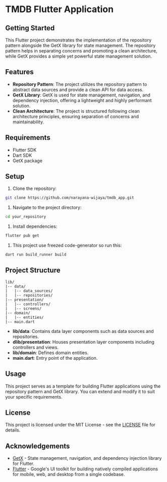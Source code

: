 # TMDB Flutter Application

## Getting Started

This Flutter project demonstrates the implementation of the repository pattern alongside the GetX library for state management. The repository pattern helps in separating concerns and promoting a clean architecture, while GetX provides a simple yet powerful state management solution.

## Features

- **Repository Pattern**: The project utilizes the repository pattern to abstract data sources and provide a clean API for data access.
- **GetX Library**: GetX is used for state management, navigation, and dependency injection, offering a lightweight and highly performant solution.
- **Clean Architecture**: The project is structured following clean architecture principles, ensuring separation of concerns and maintainability.

## Requirements

- Flutter SDK
- Dart SDK
- GetX package

## Setup

1. Clone the repository:

```bash
git clone https://github.com/narayana-wijaya/tmdb_app.git
```

1. Navigate to the project directory:

```bash
cd your_repository
```

1. Install dependencies:

```bash
flutter pub get
```

1. This project use freezed code-generator so run this:

```bash
dart run build_runner build
```

## Project Structure

```
lib/
|-- data/
|   |-- data_sources/
|   |-- repositories/
|-- presentation/
|   |-- controllers/
|   |-- screens/
|-- domain/
|   |-- entities/
|-- main.dart

```

- **lib/data**: Contains data layer components such as data sources and repositories.
- **dlib/presentation**: Houses presentation layer components including controllers and views.
- **lib/domain**: Defines domain entities.
- **main.dart**: Entry point of the application.

## Usage

This project serves as a template for building Flutter applications using the repository pattern and GetX library. You can extend and modify it to suit your specific requirements.

## License

This project is licensed under the MIT License - see the [LICENSE](https://www.notion.so/narayanawijaya/LICENSE) file for details.

## Acknowledgements

- [GetX](https://pub.dev/packages/get) - State management, navigation, and dependency injection library for Flutter.
- [Flutter](https://flutter.dev/) - Google's UI toolkit for building natively compiled applications for mobile, web, and desktop from a single codebase.